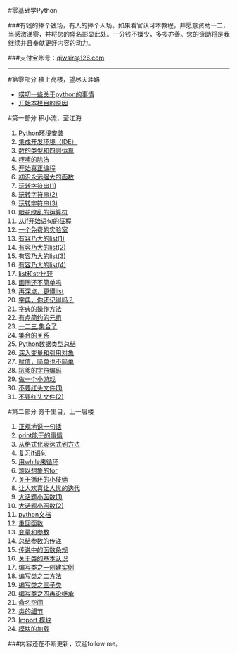 #零基础学Python

###有钱的捧个钱场，有人的捧个人场。如果看官认可本教程，并愿意资助一二，当感激涕零，并将您的盛名彰显此处。一分钱不嫌少，多多亦善。您的资助将是我继续并且奉献更好内容的动力。

###支付宝账号：qiwsir@126.com

<hr>

#第零部分 独上高楼，望尽天涯路

- [唠叨一些关于python的事情](./001.md)
- [开始本栏目的原因](./README.md)

#第一部分 积小流，至江海

1. [Python环境安装](./101.md)
2. [集成开发环境（IDE）](./102.md)
3. [数的类型和四则运算](./103.md)
4. [啰嗦的除法](./104.md)
5. [开始真正编程](./105.md)
6. [初识永远强大的函数](./106.md)
7. [玩转字符串(1)](./107.md)
8. [玩转字符串(2)](./108.md)
9. [玩转字符串(3)](./109.md)
10. [眼花缭乱的运算符](./110.md)
11. [从if开始语句的征程](./111.md)
12. [一个免费的实验室](./112.md)
13. [有容乃大的list(1)](./113.md)
14. [有容乃大的list(2)](./114.md)
15. [有容乃大的list(3)](./115.md)
16. [有容乃大的list(4)](./116.md)
17. [list和str比较](./117.md)
18. [画圈还不简单吗](./118.md)
19. [再深点，更懂list](./119.md)
20. [字典，你还记得吗？](./120.md)
21. [字典的操作方法](./121.md)
22. [有点简约的元组](./122.md)
23. [一二三,集合了](./123.md)
24. [集合的关系](./124.md)
25. [Python数据类型总结](./125.md)
26. [深入变量和引用对象](./126.md)
27. [赋值，简单也不简单](./127.md)
28. [坑爹的字符编码](./128.md)
29. [做一个小游戏](./129.md)
30. [不要红头文件(1)](./130.md)
31. [不要红头文件(2)](./131.md)

#第二部分 穷千里目，上一层楼

1. [正规地说一句话](./201.md)
2. [print能干的事情](./202.md)
3. [从格式化表达式到方法](./203.md)
4. [复习if语句](./204.md)
5. [用while来循环](./205.md)
6. [难以想象的for](./206.md)
7. [关于循环的小伎俩](./207.md)
8. [让人欢喜让人忧的迭代](./208.md)
9. [大话题小函数(1)](./209.md)
10. [大话题小函数(2)](./210.md)
11. [python文档](./211.md)
12. [重回函数](./212.md)
13. [变量和参数](./213.md)
14. [总结参数的传递](./214.md)
15. [传说中的函数条规](./215.md)
16. [关于类的基本认识](./216.md)
17. [编写类之一创建实例](./217.md)
18. [编写类之二方法](./218.md)
19. [编写类之三子类](./219.md)
20. [编写类之四再论继承](./220.md)
21. [命名空间](./221.md)
22. [类的细节](./222.md)
23. [Import 模块](./223.md)
24. [模块的加载](./224.md)

###内容还在不断更新，欢迎follow me。
